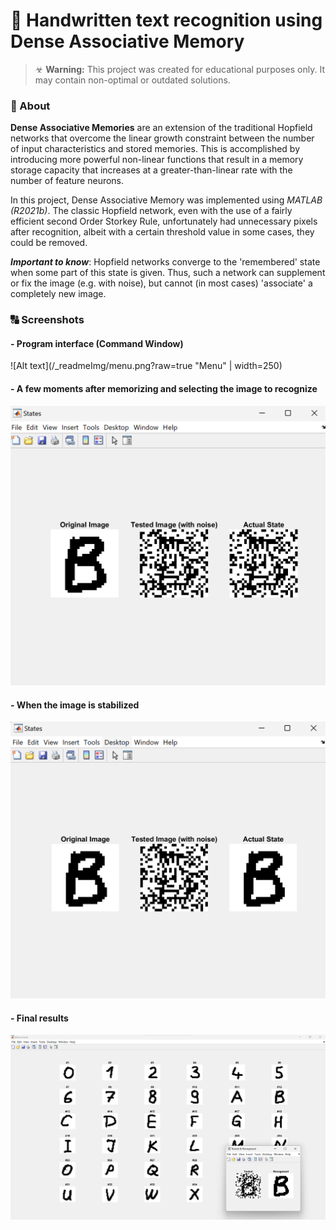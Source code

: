 # 🧠 Handwritten text recognition using Dense Associative Memory

> ☣ **Warning:** This project was created for educational purposes only. It may contain non-optimal or outdated solutions.

### 📝 About
**Dense Associative Memories** are an extension of the traditional Hopfield networks that overcome the linear growth constraint between the number of input characteristics and stored memories. This is accomplished by introducing more powerful non-linear functions that result in a memory storage capacity that increases at a greater-than-linear rate with the number of feature neurons. 

In this project, Dense Associative Memory was implemented using *MATLAB (R2021b)*. The classic Hopfield network, even with the use of a fairly efficient second Order Storkey Rule, unfortunately had unnecessary pixels after recognition, albeit with a certain threshold value in some cases, they could be removed.

**_Important to know_**: Hopfield networks converge to the 'remembered' state when some part of this state is given. Thus, such a network can supplement or fix the image (e.g. with noise), but cannot (in most cases) 'associate' a completely new image.

### 🔠 Screenshots
#### - Program interface (Command Window)
![Alt text](/_readmeImg/menu.png?raw=true "Menu" | width=250)
#### - A few moments after memorizing and selecting the image to recognize
![Alt text](/_readmeImg/part1.png?raw=true "Part I")
#### - When the image is stabilized
![Alt text](/_readmeImg/part2.png?raw=true "Part II")
#### - Final results
![Alt text](/_readmeImg/part3.png?raw=true "Part III")

